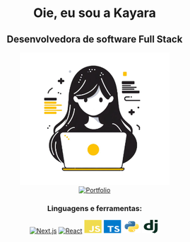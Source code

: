 <h1 align="center">Oie, eu sou a Kayara</h1>
<h2 align="center">Desenvolvedora de software Full Stack</h2>
<div align="center">
  <img height= "300" src="/girlcode.png" />
</div>
<div align="center">
	<a href="https://kayara-portfolio.vercel.app/" target="_blank"><img src="https://img.shields.io/badge/Portfolio-555555?style=for-the-badge&logo=googlebard&logoColor=white" alt="Portfolio"></a>
</div>

<h3 align="center">Linguagens e ferramentas:</h3>

<p align="center"> 
  <a target="_blank" href="https://github.com/KayaraSilveira/portfolio"><img height="30" width="40" src="https://cdn.jsdelivr.net/gh/devicons/devicon/icons/nextjs/nextjs-original.svg" alt="Next.js"></a>
    <a target="_blank" href="https://github.com/KayaraSilveira/portfolio"><img height="30" width="40" src="https://cdn.jsdelivr.net/gh/devicons/devicon/icons/react/react-original.svg" alt="React"></a>
    <a target="_blank" href="https://github.com/KayaraSilveira/portfolio"><img height="30" width="40" src="https://raw.githubusercontent.com/devicons/devicon/master/icons/javascript/javascript-plain.svg" alt="JavaScript"></a>
    <a target="_blank" href="https://github.com/KayaraSilveira/portfolio"><img height="30" width="40" src="https://raw.githubusercontent.com/devicons/devicon/master/icons/typescript/typescript-plain.svg" alt="TypeScript"></a>
    <a target="_blank" href="https://github.com/KayaraSilveira/real-time-voice-transcriber"><img height="30" width="40" src="https://raw.githubusercontent.com/devicons/devicon/master/icons/python/python-original.svg" alt="Python"></a>
    <a target="_blank" href="https://github.com/KayaraSilveira/abrace"><img height="30" width="40" src="https://raw.githubusercontent.com/devicons/devicon/master/icons/django/django-plain.svg" alt="Django"></a>
</p>
